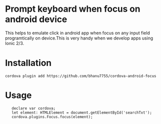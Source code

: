 # Prompt keyboard when focus on android device
This helps to emulate click in android app when focus on any input field programtically on device.This is very handy when we develop apps using Ionic 2/3.

# Installation

```cordova plugin add https://github.com/bhanu7755/cordova-android-focus```

# Usage

```
   declare var cordova;
   let element: HTMLElement = document.getElementById('searchTxt');
   cordova.plugins.Focus.focus(element);
   ```


